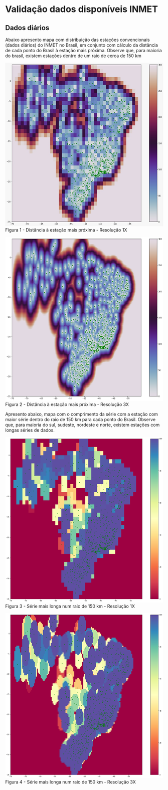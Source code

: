 <h1 align="left"> Validação dados disponíveis INMET </h1>

## Dados diários
Abaixo apresento mapa com distribuição das estações convencionais (dados diários) do INMET no Brasil, em conjunto com cálculo da distância de cada ponto do Brasil à estação mais próxima. Observe que, para maioria do brasil, existem estações dentro de um raio de cerca de 150 km

![Distância à estação mais próxima - Resolução 1X](https://raw.githubusercontent.com/pedro-lage/brazil-pmp/main/00_Images/distanciaEstacoes_X1.png)
Figura 1 - Distância à estação mais próxima - Resolução 1X

![Distância à estação mais próxima - Resolução 3X](https://raw.githubusercontent.com/pedro-lage/brazil-pmp/main/00_Images/distanciaEstacoes_X3.png)
Figura 2 - Distância à estação mais próxima - Resolução 3X


Apresento abaixo, mapa com o comprimento da série com a estação com maior série dentro do raio de 150 km para cada ponto do Brasil. Observe que, para maioria do sul, sudeste, nordeste e norte, existem estações com longas séries de dados.

![Distância à estação mais próxima - Resolução 1X](https://raw.githubusercontent.com/pedro-lage/brazil-pmp/main/00_Images/comprimentoSeries_R150km_X1.png)
Figura 3 - Série mais longa num raio de 150 km - Resolução 1X

![Distância à estação mais próxima - Resolução 1X](https://raw.githubusercontent.com/pedro-lage/brazil-pmp/main/00_Images/comprimentoSeries_R150km_X3.png)
Figura 4 - Série mais longa num raio de 150 km - Resolução 3X

